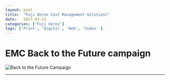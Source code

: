 ```yaml
---
layout: post
title:  "Fuji Xerox Cost Management Solutions"
date:   2017-03-13
categories: ['Fuji Xerox']
tags: ['Print', 'Digital', 'Web', 'Video' ]
---
```


# EMC Back to the Future campaign
![Back to the Future Campaign](https://raw.githubusercontent.com/gbjack/gbjack.github.io/master/assets/images/EMC-BTF-Campaign.png)


---
